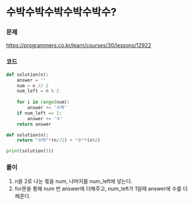 수박수박수박수박수박수?
=================================================================

### 문제
https://programmers.co.kr/learn/courses/30/lessons/12922

### 코드

``` python
def solution(n):
    answer = ''
    num = n // 2
    num_left = n % 2
    
    for i in range(num):
        answer += '수박'
    if num_left == 1:
        answer += '수'
    return answer

def solution(n):
    return "수박"*(n//2) + "수"*(n%2)

print(solution(5))
```

### 풀이

1. n을 2로 나눈 몫을 num, 나머지를 num_left에 넣는다.
2. for문을 통해 num 번 answer에 더해주고, num_left가 1일때 answer에 수를 더해준다.
